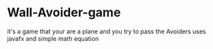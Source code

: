 # Wall-Avoider-game
it's a game that your are a plane and you try to pass the Avoiders 
uses javafx and simple math equation 
